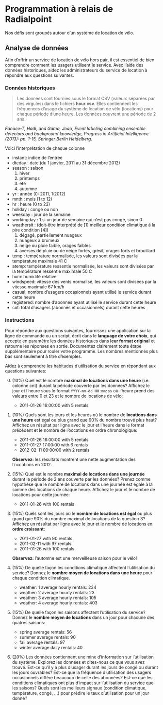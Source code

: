 # Programmation à relais de Radialpoint

Nos défis sont groupés autour d’un système de location de vélo.

## Analyse de données
Afin d’offrir un service de location de vélo hors pair, il est essentiel de bien comprendre comment les usagers utilisent le service.  Avec l’aide des données historiques, aidez les administrateurs du service de location à répondre aux questions suivantes.


### Données historiques

> Les données sont fournies sous le format CSV (valeurs séparées par des virgules) dans le  fichiers **hour.csv**.  Elles contiennent les fréquences d’usage du système de location de vélo  (locations) pour chaque période d’une heure. Les données couvrent une période de 2 ans.

*Fanaee-T, Hadi, and Gama, Joao, Event labeling combining ensemble detectors and background knowledge, Progress in Artificial Intelligence (2013): pp. 1-15, Springer Berlin Heidelberg.*

Voici l’interprétation de chaque colonne

- instant: indice de l’entrée
- dteday : date (du 1 janvier, 2011 au 31 décembre 2012)
- season : saison
    1. hiver
    2. printemps
    3. été
    4. automne
- yr : année (0: 2011, 1:2012)
- mnth : mois (1 to 12)
- hr : heure (0 to 23)
- holiday : congé ou non
- weekday : jour de la semaine
- workingday : 1 si un jour de semaine qui n’est pas congé, sinon 0
- weathersit : (doit-être interprété de [1] meilleur condition climatique à la pire condition [4])
    1. dégagé, partiellement nuageux
    2. nuageux à brumeux
    3. neige ou pluie faible, orages faibles
    4. averses de pluie ou de neige fortes, grésil, orages forts et brouillard
- temp : température normalisée, les valeurs sont divisées par la température maximale 41 C
- atemp: température ressentie normalisée, les valeurs sont divisées par la température ressentie maximale 50 C
- hum: humidité relative
- windspeed: vitesse des vents normalisé, les valeurs sont divisées par la vitesse maximale 67 km/h
- casual: nombre d’usagers occasionnels ayant utilisé le service durant cette heure
- registered: nombre d’abonnés ayant utilisé le service durant cette heure
- cnt: total d’usagers (abonnés et occasionnels) durant cette heures

### Instructions
Pour répondre aux questions suivantes, fournissez une application sur la ligne de commande ou un script, écrit dans le **language de votre choix**, qui accepte en paramètre les données historiques dans **leur format original** et retourne les réponses en sortie.  Documentez clairement toute étape supplémentaire pour rouler votre programme.  Les nombres mentionnés plus bas sont seulement à titre d’exemples.

Aidez à comprendre les habitudes d’utilisation du service en répondant aux questions suivantes:

0. (10%) Quel est le nombre **maximal de locations dans une heure** (i.e. colonne cnt) durant la période couverte par les données? Affichez le jour et l’heure sous le format `YYYY-mm-dd HH:mm:ss` où l’heure prend des valeurs entre 0 et 23 et le nombre de locations de vélo:
    - 2011-01-26 16:00:00 with 5 rentals

0. (10%) Quels sont les jours et les heures où le nombre de **locations dans une heure** est égal ou plus grand que 90% du nombre trouvé plus haut?  Affichez un résultat par ligne avec le jour et l’heure dans le format précédent et le nombre de l’occations en ordre chronologique:
    - 2011-01-26 16:00:00 with 5 rentals
    - 2011-01-27 17:00:00 with 6 rentals
    - 2012-02-11 09:00:00 with 2 rentals

    **Observez:** les résultats montrent une nette augmentation des l’occations en 2012.

0. (15%) Quel est le nombre **maximal de locations dans une journée** durant la période de 2 ans couverte par les données?  Prenez comme hypothèse que le nombre de locations dans une journée est égale à la somme des locations de chaque heure.  Affichez le jour et le nombre de locations pour cette journée:
    - 2011-01-26 with 100 rentals


0. (15%) Quels sont les jours où le **nombre de locations est égal** ou plus grand que 90% du nombre maximal de locations de la question 3?  Affichez un résultat par ligne avec le jour et le nombre de locations en **ordre croissant**:
    - 2011-01-27 with 90 rentals
    - 2011-02-11 with 97 rentals
    - 2011-01-26 with 100 rentals

    **Observez:** l’automne est une merveilleuse saison pour le vélo!

0. (15%) De quelle façon les conditions climatique affectent l’utilisation du service?  Donnez le **nombre moyen de locations dans une heure** pour chaque condition climatique.
    - weather: 1 average hourly rentals: 234
    - weather: 2 average hourly rentals: 23
    - weather: 3 average hourly rentals: 105
    - weather: 4 average hourly rentals: 403

0. (15%) De quelle façon les saisons affectent l’utilisation du service?   Donnez le **nombre moyen de locations** dans un jour pour chacune des quatres saisons:
    - spring average rentals: 56
    - summer average rentals: 90
    - fall average rentals: 97
    - winter average daily rentals: 40

0. (20%) Les données contiennent une mine d’information sur l’utilisation du système.  Explorez les données et dites-nous ce que vous avez trouvé.   Est-ce qu’il y a plus d’usager durant les jours de congé ou durant les jours ouvrables?  Est-ce que la fréquence d’utilisation des usagers occasionnels diffère beaucoup de celle des abonnées?   Est-ce que les conditions climatiques ont plus d’impact sur l’utilisation du service que les saisons?  Quels sont les meilleurs signaux (condition climatique, température, congé, …) pour prédire le taux d’utilisation pour un jour donné?
